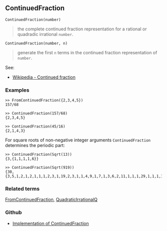 ## ContinuedFraction

```
ContinuedFraction(number)
```
 
> the complete continued fraction representation for a rational or quadradic irrational `number`. 

```
ContinuedFraction(number, n)
```
 
> generate the first `n` terms in the continued fraction representation of `number`. 

See:  
* [Wikipedia - Continued fraction](https://en.wikipedia.org/wiki/Continued_fraction)
 
### Examples

```
>> FromContinuedFraction({2,3,4,5})
157/68

>> ContinuedFraction(157/68)
{2,3,4,5} 

>> ContinuedFraction(45/16)
{2,1,4,3}
```

For square roots of non-negative integer arguments `ContinuedFraction` determines the periodic part:

```
>> ContinuedFraction(Sqrt(13))
{3,{1,1,1,1,6}}

>> ContinuedFraction(Sqrt(919))
{30,{3,5,1,2,1,2,1,1,1,2,3,1,19,2,3,1,1,4,9,1,7,1,3,6,2,11,1,1,1,29,1,1,1,11,2,6,3,1,7,1,9,4,1,1,3,2,19,1,3,2,1,1,1,2,1,2,1,5,3,60}}
```

### Related terms 
[FromContinuedFraction](FromContinuedFraction.md), [QuadraticIrrationalQ](QuadraticIrrationalQ.md)

### Github

* [Implementation of ContinuedFraction](https://github.com/axkr/symja_android_library/blob/master/symja_android_library/matheclipse-core/src/main/java/org/matheclipse/core/builtin/NumberTheory.java#L975) 
